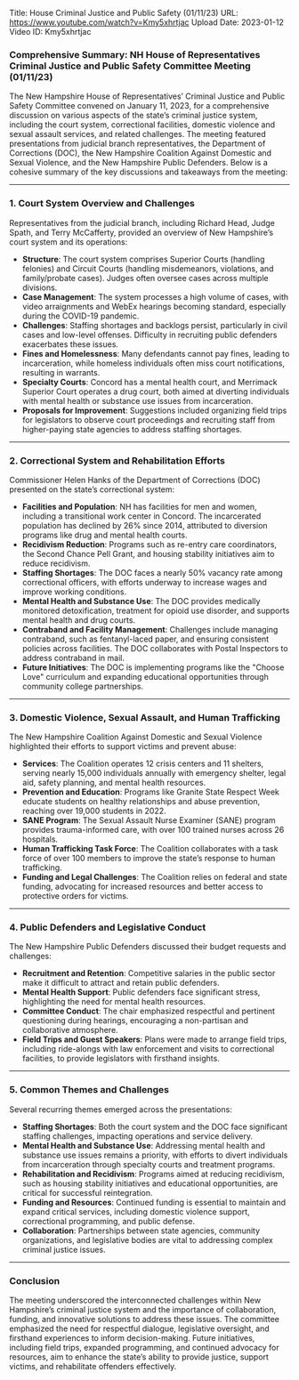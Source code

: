 Title: House Criminal Justice and Public Safety (01/11/23)
URL: https://www.youtube.com/watch?v=Kmy5xhrtjac
Upload Date: 2023-01-12
Video ID: Kmy5xhrtjac

### Comprehensive Summary: NH House of Representatives Criminal Justice and Public Safety Committee Meeting (01/11/23)

The New Hampshire House of Representatives’ Criminal Justice and Public Safety Committee convened on January 11, 2023, for a comprehensive discussion on various aspects of the state’s criminal justice system, including the court system, correctional facilities, domestic violence and sexual assault services, and related challenges. The meeting featured presentations from judicial branch representatives, the Department of Corrections (DOC), the New Hampshire Coalition Against Domestic and Sexual Violence, and the New Hampshire Public Defenders. Below is a cohesive summary of the key discussions and takeaways from the meeting:

---

### **1. Court System Overview and Challenges**  
Representatives from the judicial branch, including Richard Head, Judge Spath, and Terry McCafferty, provided an overview of New Hampshire’s court system and its operations:  
- **Structure**: The court system comprises Superior Courts (handling felonies) and Circuit Courts (handling misdemeanors, violations, and family/probate cases). Judges often oversee cases across multiple divisions.  
- **Case Management**: The system processes a high volume of cases, with video arraignments and WebEx hearings becoming standard, especially during the COVID-19 pandemic.  
- **Challenges**: Staffing shortages and backlogs persist, particularly in civil cases and low-level offenses. Difficulty in recruiting public defenders exacerbates these issues.  
- **Fines and Homelessness**: Many defendants cannot pay fines, leading to incarceration, while homeless individuals often miss court notifications, resulting in warrants.  
- **Specialty Courts**: Concord has a mental health court, and Merrimack Superior Court operates a drug court, both aimed at diverting individuals with mental health or substance use issues from incarceration.  
- **Proposals for Improvement**: Suggestions included organizing field trips for legislators to observe court proceedings and recruiting staff from higher-paying state agencies to address staffing shortages.

---

### **2. Correctional System and Rehabilitation Efforts**  
Commissioner Helen Hanks of the Department of Corrections (DOC) presented on the state’s correctional system:  
- **Facilities and Population**: NH has facilities for men and women, including a transitional work center in Concord. The incarcerated population has declined by 26% since 2014, attributed to diversion programs like drug and mental health courts.  
- **Recidivism Reduction**: Programs such as re-entry care coordinators, the Second Chance Pell Grant, and housing stability initiatives aim to reduce recidivism.  
- **Staffing Shortages**: The DOC faces a nearly 50% vacancy rate among correctional officers, with efforts underway to increase wages and improve working conditions.  
- **Mental Health and Substance Use**: The DOC provides medically monitored detoxification, treatment for opioid use disorder, and supports mental health and drug courts.  
- **Contraband and Facility Management**: Challenges include managing contraband, such as fentanyl-laced paper, and ensuring consistent policies across facilities. The DOC collaborates with Postal Inspectors to address contraband in mail.  
- **Future Initiatives**: The DOC is implementing programs like the "Choose Love" curriculum and expanding educational opportunities through community college partnerships.

---

### **3. Domestic Violence, Sexual Assault, and Human Trafficking**  
The New Hampshire Coalition Against Domestic and Sexual Violence highlighted their efforts to support victims and prevent abuse:  
- **Services**: The Coalition operates 12 crisis centers and 11 shelters, serving nearly 15,000 individuals annually with emergency shelter, legal aid, safety planning, and mental health resources.  
- **Prevention and Education**: Programs like Granite State Respect Week educate students on healthy relationships and abuse prevention, reaching over 19,000 students in 2022.  
- **SANE Program**: The Sexual Assault Nurse Examiner (SANE) program provides trauma-informed care, with over 100 trained nurses across 26 hospitals.  
- **Human Trafficking Task Force**: The Coalition collaborates with a task force of over 100 members to improve the state’s response to human trafficking.  
- **Funding and Legal Challenges**: The Coalition relies on federal and state funding, advocating for increased resources and better access to protective orders for victims.

---

### **4. Public Defenders and Legislative Conduct**  
The New Hampshire Public Defenders discussed their budget requests and challenges:  
- **Recruitment and Retention**: Competitive salaries in the public sector make it difficult to attract and retain public defenders.  
- **Mental Health Support**: Public defenders face significant stress, highlighting the need for mental health resources.  
- **Committee Conduct**: The chair emphasized respectful and pertinent questioning during hearings, encouraging a non-partisan and collaborative atmosphere.  
- **Field Trips and Guest Speakers**: Plans were made to arrange field trips, including ride-alongs with law enforcement and visits to correctional facilities, to provide legislators with firsthand insights.  

---

### **5. Common Themes and Challenges**  
Several recurring themes emerged across the presentations:  
- **Staffing Shortages**: Both the court system and the DOC face significant staffing challenges, impacting operations and service delivery.  
- **Mental Health and Substance Use**: Addressing mental health and substance use issues remains a priority, with efforts to divert individuals from incarceration through specialty courts and treatment programs.  
- **Rehabilitation and Recidivism**: Programs aimed at reducing recidivism, such as housing stability initiatives and educational opportunities, are critical for successful reintegration.  
- **Funding and Resources**: Continued funding is essential to maintain and expand critical services, including domestic violence support, correctional programming, and public defense.  
- **Collaboration**: Partnerships between state agencies, community organizations, and legislative bodies are vital to addressing complex criminal justice issues.

---

### **Conclusion**  
The meeting underscored the interconnected challenges within New Hampshire’s criminal justice system and the importance of collaboration, funding, and innovative solutions to address these issues. The committee emphasized the need for respectful dialogue, legislative oversight, and firsthand experiences to inform decision-making. Future initiatives, including field trips, expanded programming, and continued advocacy for resources, aim to enhance the state’s ability to provide justice, support victims, and rehabilitate offenders effectively.